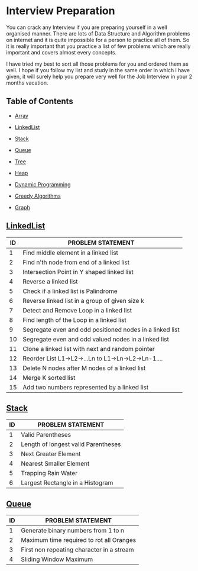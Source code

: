 # Interview Preparation
You can crack any Interview if you are preparing yourself in a well organised manner. There are lots of Data Structure and Algorithm problems on internet and it is quite impossible for a person to practice all of them. So it is really important that you practice a list of few problems which are really important and covers almost every concepts. 

I have tried my best to sort all those problems for you and ordered them as well. I hope if you follow my list and study in the same order in which i have given, it will surely help you prepare very well for the Job Interview in your 2 months vacation.

## Table of Contents

- [Array](#array)

- [LinkedList](#linkedlist)

- [Stack](stack)

- [Queue](#queue)

- [Tree](#tree)

- [Heap](#heap)

- [Dynamic Programming](dynamic-programming)

- [Greedy Algorithms](greedy-algorithms)

- [Graph](#graph)


## [LinkedList](https://github.com/ashuray/interviewroom/tree/master/LinkedList)


| **ID** | **PROBLEM STATEMENT**                                    |
|--------|----------------------------------------------------------|
| 1      | Find middle element in a linked list                     |
| 2      | Find n'th node from end of a linked list                 |
| 3      | Intersection Point in Y shaped linked list               |
| 4      | Reverse a linked list                                    |
| 5      | Check if a linked list is Palindrome                     |
| 6      | Reverse linked list in a group of given size k           |
| 7      | Detect and Remove Loop in a linked list                  |
| 8      | Find length of the Loop in a linked list                 |
| 9      | Segregate even and odd positioned nodes in a linked list |
| 10     | Segregate even and odd valued nodes in a linked list     |
| 11     | Clone a linked list with next and random pointer         |
| 12     | Reorder List L1->L2->...Ln to L1->Ln->L2->Ln-1....       |
| 13     | Delete N nodes after M nodes of a linked list            |
| 14     | Merge K sorted list                                      |
| 15     | Add two numbers represented by a linked list             |


## [Stack](https://github.com/ashuray/interviewroom/tree/master/Stack)

| **ID** | **PROBLEM STATEMENT**                                    |
|--------|----------------------------------------------------------|
| 1      | Valid Parentheses                                        |
| 2      | Length of longest valid Parentheses                      |
| 3      | Next Greater Element                                     |
| 4      | Nearest Smaller Element                                  |
| 5      | Trapping Rain Water                                      |
| 6      | Largest Rectangle in a Histogram                         |


## [Queue](https://github.com/ashuray/interviewroom/tree/master/Queue)

| **ID** | **PROBLEM STATEMENT**                                    |
|--------|----------------------------------------------------------|
| 1      | Generate binary numbers from 1 to n                      |
| 2      | Maximum time required to rot all Oranges                 |
| 3      | First non repeating character in a stream                |
| 4      | Sliding Window Maximum                                   |





